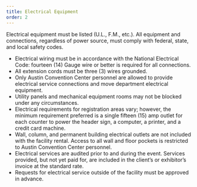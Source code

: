 ```yaml
---
title: Electrical Equipment
order: 2
---
```


Electrical equipment must be listed (U.L., F.M., etc.). All equipment and connections, regardless of power source, must comply with federal, state, and local safety codes.

- Electrical wiring must be in accordance with the National Electrical Code: fourteen (14) Gauge wire or better is required for all connections.
- All extension cords must be three (3) wires grounded.
- Only Austin Convention Center personnel are allowed to provide electrical service connections and move department electrical equipment.
- Utility panels and mechanical equipment rooms may not be blocked under any circumstances.
- Electrical requirements for registration areas vary; however, the minimum requirement preferred is a single fifteen (15) amp outlet for each counter to power the header sign, a computer, a printer, and a credit card machine.
- Wall, column, and permanent building electrical outlets are not included with the facility rental. Access to all wall and floor pockets is restricted to Austin Convention Center personnel.
- Electrical services are audited prior to and during the event. Services provided, but not yet paid for, are included in the client’s or exhibitor’s invoice at the standard rate.
- Requests for electrical service outside of the facility must be approved in advance.
